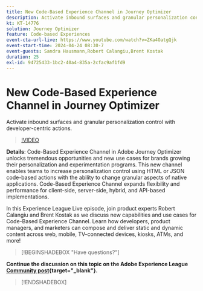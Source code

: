 ```yaml
---
title: New Code-Based Experience Channel in Journey Optimizer
description: Activate inbound surfaces and granular personalization control with developer-centric actions.
kt: KT-14776
solution: Journey Optimizer
feature: Code-based Experiences
event-cta-url-live: https://www.youtube.com/watch?v=ZKa4OatgQjk
event-start-time: 2024-04-24 08:30-7
event-guests: Sandra Hausmann,Robert Calangiu,Brent Kostak
duration: 25
exl-id: 94725433-1bc2-40a4-835a-2cfac9af1fd9
---
```

# New Code-Based Experience Channel in Journey Optimizer

Activate inbound surfaces and granular personalization control with developer-centric actions.

>[!VIDEO](https://video.tv.adobe.com/v/3428095/?quality=12&learn=on)

**Details**: Code-Based Experience Channel in Adobe Journey Optimizer unlocks tremendous opportunities and new use cases for brands growing their personalization and experimentation programs. This new channel enables teams to increase personalization control using HTML or JSON code-based actions with the ability to change granular aspects of native applications. Code-Based Experience Channel expands flexibility and performance for client-side, server-side, hybrid, and API-based implementations.  

In this Experience League Live episode, join product experts Robert Calangiu and Brent Kostak as we discuss new capabilities and use cases for Code-Based Experience Channel. Learn how developers, product managers, and marketers can compose and deliver static and dynamic content across web, mobile, TV-connected devices, kiosks, ATMs, and more!

>[!BEGINSHADEBOX "Have questions?"]

**Continue the discussion on this topic on the Adobe Experience League [Community post](https://experienceleaguecommunities.adobe.com/t5/journey-optimizer-discussions/experience-league-live-post-session-discussion-new-code-based/m-p/668305#M205){target="_blank"}.**

>[!ENDSHADEBOX]


